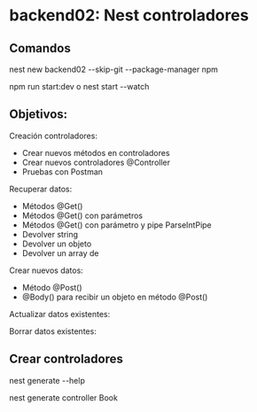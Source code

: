 
# backend02: Nest controladores

## Comandos

nest new backend02 --skip-git --package-manager npm

npm run start:dev o nest start --watch

## Objetivos:

Creación controladores:

* Crear nuevos métodos en controladores
* Crear nuevos controladores @Controller
* Pruebas con Postman

Recuperar datos:

* Métodos @Get()
* Métodos @Get() con parámetros
* Métodos @Get() con parámetro y pipe ParseIntPipe
* Devolver string
* Devolver un objeto
* Devolver un array de 

Crear nuevos datos:

* Método @Post()
* @Body() para recibir un objeto en método @Post()

Actualizar datos existentes:

Borrar datos existentes:


## Crear controladores

nest generate --help

nest generate controller Book

